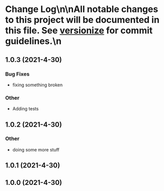 # Change Log\n\nAll notable changes to this project will be documented in this file. See [versionize](https://github.com/saintedlama/versionize) for commit guidelines.\n
<a name="1.0.3"></a>
## 1.0.3 (2021-4-30)

### Bug Fixes

* fixing something broken

### Other

* Adding tests

<a name="1.0.2"></a>
## 1.0.2 (2021-4-30)

### Other

* doing some more stuff

<a name="1.0.1"></a>
## 1.0.1 (2021-4-30)

<a name="1.0.0"></a>
## 1.0.0 (2021-4-30)

